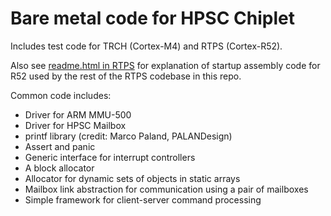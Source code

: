 # Bare metal code for HPSC Chiplet

Includes test code for TRCH (Cortex-M4) and RTPS (Cortex-R52).

Also see [readme.html in RTPS](rtps/readme.html) for explanation of startup
assembly code for R52 used by the rest of the RTPS codebase in this repo.

Common code includes:

* Driver for ARM MMU-500
* Driver for HPSC Mailbox
* printf library (credit: Marco Paland, PALANDesign)
* Assert and panic
* Generic interface for interrupt controllers
* A block allocator
* Allocator for dynamic sets of objects in static arrays
* Mailbox link abstraction for communication using a pair of mailboxes
* Simple framework for client-server command processing
